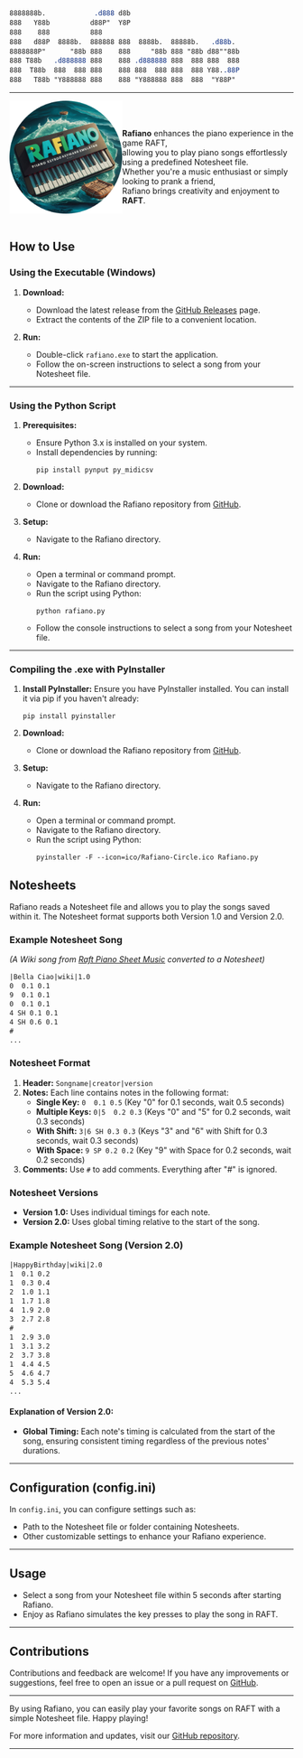 
```css
8888888b.            .d888 d8b
888   Y88b          d88P"  Y8P
888    888          888
888   d88P  8888b.  888888 888  8888b.  88888b.   .d88b.
8888888P"      "88b 888    888     "88b 888 "88b d88""88b
888 T88b   .d888888 888    888 .d888888 888  888 888  888
888  T88b  888  888 888    888 888  888 888  888 Y88..88P
888   T88b "Y888888 888    888 "Y888888 888  888  "Y88P"
```
---


<div style="display: flex; align-items: center;">
  <img src="https://raw.githubusercontent.com/RandomThingsIveDone/Rafiano/main/ico/Rafiano-Circle.png" align="right"
     alt="Rafiano" width="200" height="200">
  
<br><br>**Rafiano** enhances the piano experience in the game RAFT,<br>
allowing you to play piano songs effortlessly using a predefined Notesheet file.<br>
Whether you're a music enthusiast or simply looking to prank a friend,<br>
Rafiano brings creativity and enjoyment to **RAFT**.
</div>

<br>


## How to Use

### Using the Executable (Windows)

1. **Download:**
   - Download the latest release from the [GitHub Releases](https://github.com/RandomThingsIveDone/Rafiano/releases) page.
   - Extract the contents of the ZIP file to a convenient location.

2. **Run:**
   - Double-click `rafiano.exe` to start the application.
   - Follow the on-screen instructions to select a song from your Notesheet file.

- - -
### Using the Python Script 

1. **Prerequisites:**
   - Ensure Python 3.x is installed on your system.
   - Install dependencies by running:
     ```
     pip install pynput py_midicsv
     ```

2. **Download:**
   - Clone or download the Rafiano repository from [GitHub](https://github.com/RandomThingsIveDone/Rafiano).

3. **Setup:**
   - Navigate to the Rafiano directory.

4. **Run:**
   - Open a terminal or command prompt.
   - Navigate to the Rafiano directory.
   - Run the script using Python:
     ```
     python rafiano.py
     ```
   - Follow the console instructions to select a song from your Notesheet file.
- - -
### Compiling the .exe with PyInstaller

1. **Install PyInstaller:**
   Ensure you have PyInstaller installed. You can install it via pip if you haven't already:
   ```
   pip install pyinstaller
   ```

2. **Download:**
   - Clone or download the Rafiano repository from [GitHub](https://github.com/RandomThingsIveDone/Rafiano).
  
3. **Setup:**
   - Navigate to the Rafiano directory.

4. **Run:**
   - Open a terminal or command prompt.
   - Navigate to the Rafiano directory.
   - Run the script using Python:
     ```
     pyinstaller -F --icon=ico/Rafiano-Circle.ico Rafiano.py
     ```



## Notesheets

Rafiano reads a Notesheet file and allows you to play the songs saved within it. The Notesheet format supports both Version 1.0 and Version 2.0.

### Example Notesheet Song

*(A Wiki song from [Raft Piano Sheet Music](https://raft.fandom.com/wiki/Raft_Piano_Sheet_Music) converted to a Notesheet)*

```basic
|Bella Ciao|wiki|1.0
0  0.1 0.1
9  0.1 0.1
0  0.1 0.1
4 SH 0.1 0.1
4 SH 0.6 0.1
#
...
```

### Notesheet Format

1. **Header:** `Songname|creator|version`
2. **Notes:** Each line contains notes in the following format:
   - **Single Key:** `0  0.1 0.5` (Key "0" for 0.1 seconds, wait 0.5 seconds)
   - **Multiple Keys:** `0|5  0.2 0.3` (Keys "0" and "5" for 0.2 seconds, wait 0.3 seconds)
   - **With Shift:** `3|6 SH 0.3 0.3` (Keys "3" and "6" with Shift for 0.3 seconds, wait 0.3 seconds)
   - **With Space:** `9 SP 0.2 0.2` (Key "9" with Space for 0.2 seconds, wait 0.2 seconds)
3. **Comments:** Use `#` to add comments. Everything after "#" is ignored.

### Notesheet Versions

- **Version 1.0:** Uses individual timings for each note.
- **Version 2.0:** Uses global timing relative to the start of the song.

### Example Notesheet Song (Version 2.0)

```basic
|HappyBirthday|wiki|2.0
1  0.1 0.2
1  0.3 0.4
2  1.0 1.1
1  1.7 1.8
4  1.9 2.0
3  2.7 2.8
#
1  2.9 3.0
1  3.1 3.2
2  3.7 3.8
1  4.4 4.5
5  4.6 4.7
4  5.3 5.4
...
```

#### Explanation of Version 2.0:

- **Global Timing:** Each note's timing is calculated from the start of the song, ensuring consistent timing regardless of the previous notes' durations.
---

## Configuration (config.ini)

In `config.ini`, you can configure settings such as:
- Path to the Notesheet file or folder containing Notesheets.
- Other customizable settings to enhance your Rafiano experience.

---

## Usage

- Select a song from your Notesheet file within 5 seconds after starting Rafiano.
- Enjoy as Rafiano simulates the key presses to play the song in RAFT.

---

## Contributions

Contributions and feedback are welcome! If you have any improvements or suggestions, feel free to open an issue or a pull request on [GitHub](https://github.com/RandomThingsIveDone/Rafiano).

---

By using Rafiano, you can easily play your favorite songs on RAFT with a simple Notesheet file. Happy playing!

For more information and updates, visit our [GitHub repository](https://github.com/RandomThingsIveDone/Rafiano).

---
